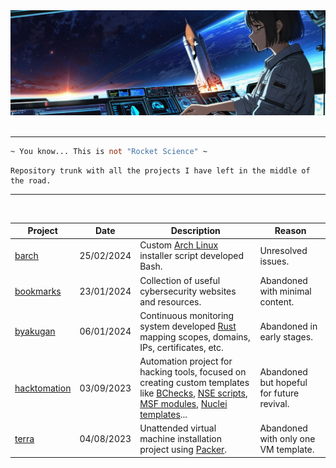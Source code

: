 <!--
    Author: Kike Fontán (@CosasDePuma)
    Repository: RocketScience
    Description: Repository trunk with all the projects I have left in the middle of the road.
-->

<div align="center">
    <img src=".github/logo.jpeg" alt="RocketScience" />
</div>
<br />
<hr />

```ocaml
~ You know... This is not "Rocket Science" ~
```
```
Repository trunk with all the projects I have left in the middle of the road.
```

<hr />
<br />

| Project | Date | Description | Reason |
| ------- | ---- | ----------- | ------ |
| [barch](barch) | 25/02/2024 | Custom [Arch Linux](https://archlinux.org/) installer script developed Bash. | Unresolved issues. |
| [bookmarks](bookmarks/cybersecurity.md) | 23/01/2024 | Collection of useful cybersecurity websites and resources. | Abandoned with minimal content. |
| [byakugan](byakugan) | 06/01/2024 | Continuous monitoring system developed [Rust](https://www.rust-lang.org/) mapping scopes, domains, IPs, certificates, etc. | Abandoned in early stages. |
| [hacktomation](hacktomation) | 03/09/2023 | Automation project for hacking tools, focused on creating custom templates like [BChecks](https://portswigger.net/burp/documentation/scanner/bchecks), [NSE scripts](https://nmap.org/book/man-nse.html), [MSF modules](https://docs.metasploit.com/docs/modules.html), [Nuclei templates](https://docs.projectdiscovery.io/templates/introduction)... | Abandoned but hopeful for future revival. |
| [terra](terra) | 04/08/2023 | Unattended virtual machine installation project using [Packer](https://www.packer.io). | Abandoned with only one VM template. |